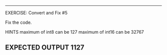  ---------------------------------------------------------
 EXERCISE: Convert and Fix #5

  Fix the code.

 HINTS
   maximum of int8  can be 127
   maximum of int16 can be 32767

 EXPECTED OUTPUT
  1127
 ---------------------------------------------------------